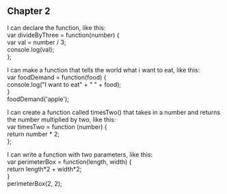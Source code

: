 <h2>Chapter 2</h2>
<p>
  I can declare the function, like this:<br>
  var divideByThree = function(number) {<br>
  var val = number / 3;<br>
  console.log(val);<br>
  };
</p>
<p>
  I can make a function that tells the world what i want to eat, like this:<br>
  var foodDemand = function(food) {<br>
  console.log("I want to eat" + " " + food);<br>
  }<br>
  foodDemand('apple');
</p>
<p>
  I can create a function called timesTwo() that takes in a number and returns the number multiplied by two, like this:<br>
  var timesTwo = function (number) {<br>
  return number * 2;<br>
  };
</p>
<p>
  I can write a function with two parameters, like this:<br>
  var perimeterBox = function(length, width) {<br>
  return length*2 + width*2;<br>
  }<br>
  perimeterBox(2, 2);
</p>

